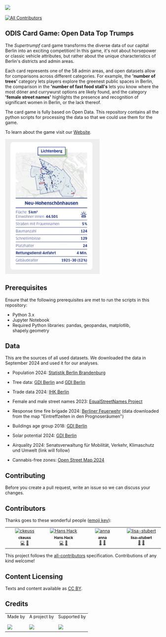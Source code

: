 ![](https://img.shields.io/badge/Built%20with%20%E2%9D%A4%EF%B8%8F-at%20Technologiestiftung%20Berlin-blue)

<!-- ALL-CONTRIBUTORS-BADGE:START - Do not remove or modify this section -->
[![All Contributors](https://img.shields.io/badge/all_contributors-4-orange.svg?style=flat-square)](#contributors-)
<!-- ALL-CONTRIBUTORS-BADGE:END -->

## ODIS Card Game: Open Data Top Trumps

The _Supertrumpf_ card game transforms the diverse data of our capital Berlin into an exciting competition! In this game, it's not about horsepower or classic vehicle attributes, but rather about the unique characteristics of Berlin's districts and admin areas.

Each card represents one of the 58 admin areas, and open datasets allow for comparisons across different categories.
For example, the **'number of trees'** category lets players explore the greenest public spaces in Berlin, the comparison in the **'number of fast food stall's** lets you know where the most döner and currywurst options are likely found, and the category **'female street names'** highlights the presence and recognition of significant women in Berlin, or the lack thereof. 

The card game is fully based on Open Data. This repository contains all the python scripts for processing the data so that we could use them for the game.

To learn about the game visit our [Website](https://www.odis-berlin.de/projekte/supertrumpf).

![image of the card game](/cardgame/supertrumpf_platzhalter.png)

## Prerequisites

Ensure that the following prerequisites are met to run the scripts in this repository:

- Python 3.x
- Jupyter Notebook
- Required Python libraries: pandas, geopandas, matplotlib, shapely.geometry


## Data

This are the sources of all used datasets. We downloaded the data in September 2024 and used it for our analyses.

- Population 2024:
[Statistik Berlin Brandenburg](https://www.statistik-berlin-brandenburg.de/a-i-5-hj)

- Tree data:
[GDI Berlin](https://gdi.berlin.de/geonetwork/srv/ger/catalog.search#/metadata/98ff39da-d9e7-3764-bbf8-e10ca6eefddf) and
[GDI Berlin](https://gdi.berlin.de/geonetwork/srv/ger/catalog.search#/metadata/0f682ebc-2b6c-3502-a233-97cac76d1762)

- Trade data 2024:
[IHK Berlin](https://github.com/IHKBerlin/IHKBerlin_Gewerbedaten/tree/master/data)

- Female and male street names 2023:
[EqualStreetNames Project](https://github.com/EqualStreetNames/equalstreetnames-berlin/blob/eb08375e8c8f1828659321a2f07df6d4db998006/data/ways.geojson)

- Response time fire brigade 2024:
[Berliner Feuerwehr](https://www.berliner-feuerwehr.de/service/open-data/#c15579)
(data downloaded from the map "Eintreffzeiten in den Prognoseräumen")

- Buildings age group 2018:
[GDI Berlin](https://gdi.berlin.de/geonetwork/srv/ger/catalog.search#/metadata/ad4eca4b-1205-371c-b6e3-57f001228995)

- Solar potential 2024:
[GDI Berlin](https://gdi.berlin.de/geonetwork/srv/ger/catalog.search#/metadata/dfb86f73-9d41-39f2-a807-c80daf2eaf21)

- Airquality 2024:
Senatsverwaltung für Mobilität, Verkehr, Klimaschutz und Umwelt (link will follow)

- Cannabis-free zones: 
[Open Street Map 2024](cardgame/data/queries/cannabisfree.overpassql)


## Contributing

Before you create a pull request, write an issue so we can discuss your changes.

## Contributors

Thanks goes to these wonderful people ([emoji key](https://allcontributors.org/docs/en/emoji-key)):

<!-- ALL-CONTRIBUTORS-LIST:START - Do not remove or modify this section -->
<!-- prettier-ignore-start -->
<!-- markdownlint-disable -->
<table>
  <tbody>
    <tr>
      <td align="center" valign="top" width="14.28%"><a href="https://github.com/ckeuss"><img src="https://avatars.githubusercontent.com/u/147528104?v=4?s=64" width="64px;" alt="ckeuss"/><br /><sub><b>ckeuss</b></sub></a><br /><a href="https://github.com/technologiestiftung/template-default/commits?author=ckeuss" title="Code">💻</a> <a href="#ideas-ckeuss" title="Ideas, Planning, & Feedback">🤔</a></td>
      <td align="center" valign="top" width="14.28%"><a href="https://hanshack.com/"><img src="https://avatars.githubusercontent.com/u/8025164?v=4?s=64" width="64px;" alt="Hans Hack"/><br /><sub><b>Hans Hack</b></sub></a><br /><a href="https://github.com/technologiestiftung/template-default/commits?author=hanshack" title="Code">💻</a> <a href="#ideas-hanshack" title="Ideas, Planning, & Feedback">🤔</a></td>
      <td align="center" valign="top" width="14.28%"><a href="https://fhp.incom.org/profile/9200/projects"><img src="https://avatars.githubusercontent.com/u/46717848?v=4?s=64" width="64px;" alt="anna"/><br /><sub><b>anna</b></sub></a><br /><a href="#ideas-annameide" title="Ideas, Planning, & Feedback">🤔</a> <a href="#design-annameide" title="Design">🎨</a></td>
      <td align="center" valign="top" width="14.28%"><a href="https://github.com/Lisa-Stubert"><img src="https://avatars.githubusercontent.com/u/61182572?v=4?s=64" width="64px;" alt="lisa-stubert"/><br /><sub><b>lisa-stubert</b></sub></a><br /><a href="https://github.com/technologiestiftung/template-default/commits?author=Lisa-Stubert" title="Documentation">📖</a> <a href="#ideas-Lisa-Stubert" title="Ideas, Planning, & Feedback">🤔</a></td>
    </tr>
  </tbody>
</table>

<!-- markdownlint-restore -->
<!-- prettier-ignore-end -->

<!-- ALL-CONTRIBUTORS-LIST:END -->

This project follows the [all-contributors](https://github.com/all-contributors/all-contributors) specification. Contributions of any kind welcome!

## Content Licensing

Texts and content available as [CC BY](https://creativecommons.org/licenses/by/3.0/de/).

## Credits

<table>
  <tr>
    <td>
      Made by <a href="https://odis-berlin.de/">
        <br />
        <br />
        <img width="200" src="https://logos.citylab-berlin.org/logo-odis-berlin-coloured.svg" />
      </a>
    </td>
    <td>
      A project by <a href="https://www.technologiestiftung-berlin.de/">
        <br />
        <br />
        <img width="150" src="https://logos.citylab-berlin.org/logo-technologiestiftung-berlin-de.svg" />
      </a>
    </td>
    <td>
      Supported by <a href="https://www.berlin.de/rbmskzl/">
        <br />
        <br />
        <img width="80" src="https://logos.citylab-berlin.org/logo-berlin-senatskanzelei-de.svg" />
      </a>
    </td>
  </tr>
</table>

